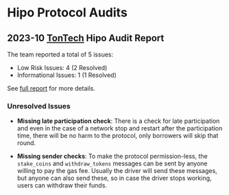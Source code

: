 # Hipo Protocol Audits

## 2023-10 [TonTech](https://ton.tech/) Hipo Audit Report

The team reported a total of 5 issues:

- Low Risk Issues: 4 (2 Resolved)
- Informational Issues: 1 (1 Resolved)

See [full report](TonTech%20Hipo%20Audit%20Report%202023-10.pdf) for more details.

### Unresolved Issues

- **Missing late participation check**: There is a check for late participation and even in the case of a network stop and restart after the participation time, there will be no harm to the protocol, only borrowers will skip that round.

- **Missing sender checks**: To make the protocol permission-less, the `stake_coins` and `withdraw_tokens` messages can be sent by anyone willing to pay the gas fee. Usually the driver will send these messages, but anyone can also send these, so in case the driver stops working, users can withdraw their funds.
